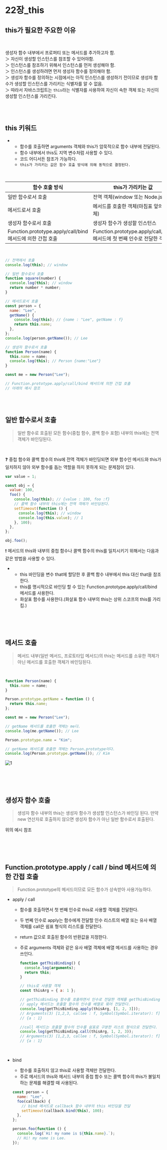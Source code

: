# 22장\_this

## this가 필요한 주요한 이유

<br>

생성자 함수 내부에서 프로퍼티 또는 메서드를 추가하고자 함.  
 ＞ 자신이 생성할 인스턴스를 참조할 수 있어야함.  
 ＞ 인스턴스를 참조하기 위해서 인스턴스를 먼저 생성해야 함.  
 ＞ 인스턴스를 생성하려면 먼저 생성자 함수를 정의해야 함.  
 ＞ 생성자 함수를 정의하는 시점에서는 아직 인스턴스를 생성하기 전이므로 생성자 함수가 생성할 인스턴스를 가리키는 식별자를 알 수 없음.  
 ＞ 따라서 자바스크립트는 `this`라는 식별자를 사용하여 자신이 속한 객체 또는 자신이 생성할 인스턴스를 가리킨다.

 <br>
 <br>

## this 키워드

- - 함수를 호출하면 arguments 객체와 this가 암묵적으로 함수 내부에 전달된다.
  - 함수 내부에서 this도 지역 변수처럼 사용할 수 있다.
  - 코드 어디서든 참조가 가능하다.
  - `this가 가리키는 값은 함수 호출 방식에 의해 동적으로 결정된다.`

<br>

<table>
    <thead align="center">
        <th>함수 호출 방식</th>
        <th>this가 가리키는 값</th>
    </thead>
    <tbody>
        <tr>
            <td>일반 함수로서 호출</td>
            <td>전역 객체(window 또는 Node.js)</td>
        </tr>
        <tr>
            <td>메서드로서 호출</td>
            <td>메서드를 호출한 객체(마침표 앞의 객체)</td>
        </tr>
        <tr>
            <td>생성자 함수로서 호출</td>
            <td>생성자 함수가 생성할 인스턴스</td>
        </tr>
        <tr>
            <td>Function.prototype.apply/call/bind 메서드에 의한 간접 호출</td>
            <td>Function.prototype.apply/call/bind 메서드에 첫 번째 인수로 전달한 객체</td>
        </tr>
    </tbody>
</table>

<br>

```js
// 전역에서 호출
console.log(this); // window

// 일반 함수로서 호출
function square(number) {
  console.log(this); // window
  return number * number;
}

// 메서드로서 호출
const person = {
  name: "Lee",
  getName() {
    console.log(this); // {name : "Lee", getName : f}
    return this.name;
  },
};
console.log(person.getName()); // Lee

// 생성자 함수로서 호출
function Person(name) {
  this.name = name;
  console.log(this); // Person {name:"Lee"}
}

const me = new Person("Lee");

// Function.prototype.apply/call/bind 메서드에 의한 간접 호출
// 아래의 예시 참조
```

<br>
<br>

## 일반 함수로서 호출

> 일반 함수로 호출된 모든 함수(중첩 함수, 콜백 함수 포함) 내부의 this에는 전역 객체가 바인딩된다.

<br>

❓ 중첩 함수와 콜백 함수의 this에 전역 객체가 바인딩되면 외부 함수인 메서드와 this가 일치하지 않아 외부 함수를 돕는 역할을 하지 못하게 되는 문제점이 있다.

```js
var value = 1;

const obj = {
  value: 100,
  foo() {
    console.log(this); // {value : 100, foo :f}
    // 콜백 함수 내부의 this에는 전역 객체가 바인딩된다.
    setTimeout(function () {
      console.log(this); // window
      console.log(this.value); // 1
    }, 100);
  },
};

obj.foo();
```

❗ 메서드의 this와 내부의 중첩 함수나 콜백 함수의 this를 일치시키기 위해서는 다음과 같은 방법을 사용할 수 있다.

- - this 바인딩을 변수 that에 할당한 후 콜백 함수 내부에서 this 대신 that을 참조한다.
  - this를 명시적으로 바인딩 할 수 있는 Function.prototype.apply/call/bind 메서드를 사용한다.
  - 화살표 함수를 사용한다.(화살표 함수 내부의 this는 상위 스코프의 this를 가리킴.)

<br>
<br>
<br>

## 메서드 호출

> 메서드 내부(일반 메서드, 프로토타입 메서드)의 this는 메서드를 소유한 객체가 아닌 메서드를 호출한 객체가 바인딩된다.

<br>

```js
function Person(name) {
  this.name = name;
}

Person.prototype.getName = function () {
  return this.name;
};

const me = new Person("Lee");

// getName 메서드를 호출한 객체는 me다.
console.log(me.getName()); // Lee

Person.prototype.name = "Kim";

// getName 메서드를 호출한 객체는 Person.prototype이다.
console.log(Person.prototype.getName()); // Kim
```

![1](https://user-images.githubusercontent.com/82991292/135403195-98188f17-8601-4130-ba9c-b7fa99807464.JPG)

<br>
<br>
<br>

## 생성자 함수 호출

> 생성자 함수 내부의 this는 생성자 함수가 생성할 인스턴스가 바인딩 된다. 만약 new 연산자로 호출하지 않으면 생성자 함수가 아닌 일반 함수로서 호출된다.

위의 예시 참조

<br>
<br>
<br>

## Function.prototype.apply / call / bind 메서드에 의한 간접 호출

> Function.prototype의 메서드이므로 모든 함수가 상속받아 사용가능하다.

- apply / call

  - 함수를 호출하면서 첫 번째 인수로 this로 사용할 객체를 전달한다.
  - 두 번쩨 인수로 apply는 함수에게 전달할 인수 리스트의 배열 또는 유사 배열 객체를 call은 쉼표 형식의 리스트를 전달한다.
  - return 값으로 호출된 함수의 반환값을 지정한다.
  - 주로 arguments 객체와 같은 유사 배열 객체에 배열 메서드를 사용하는 경우 쓰인다.

    ```js
    function getThisBinding() {
      console.log(arguments);
      return this;
    }

    // this로 사용할 객체
    const thisArg = { a: 1 };

    // getThisBinding 함수를 호출하면서 인수로 전달한 객체를 getThisBinding 함수의 this에 바인딩한다.
    // apply 메서드는 호출할 함수의 인수를 배열로 묶어 전달한다.
    console.log(getThisBinding.apply(thisArg, [1, 2, 3]));
    // Arguments(3) [1,2,3, callee : f, Symbol(Symbol.iterator): f]
    // {a : 1}

    //call 메서드는 호출할 함수의 인수를 쉼표로 구분한 리스트 형식으로 전달한다.
    console.log(getThisBinding.call(thisArg, 1, 2, 3));
    // Arguments(3) [1,2,3, callee : f, Symbol(Symbol.iterator): f]
    // {a : 1}
    ```

<br>

- bind

  - 함수를 호출하지 않고 this로 사용할 객체만 전달한다.
  - 주로 메서드의 this와 메서드 내부의 중첩 함수 또는 콜백 함수의 this가 불일치하는 문제를 해결할 때 사용된다.

  ```js
  const person = {
    name: "Lee",
    foo(callback) {
      // bind 메서드로 callback 함수 내부의 this 바인딩을 전달
      setTimeout(callback.bind(this), 100);
    },
  };

  person.foo(function () {
    console.log(`Hi! my name is ${this.name}.`);
    // Hi! my name is Lee.
  });
  ```
